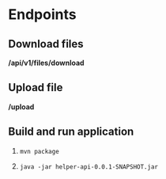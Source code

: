 # Endpoints

## Download files

**/api/v1/files/download**

## Upload file

**/upload**

## Build and run application
1. ```mvn package```

2. ```java -jar helper-api-0.0.1-SNAPSHOT.jar```
